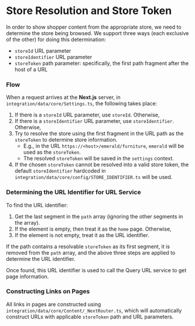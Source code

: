 # Store Resolution and Store Token

In order to show shopper content from the appropriate store, we need to determine the store being browsed. We support three ways (each exclusive of the other) for doing this determination:

- `storeId` URL parameter
- `storeIdentifier` URL parameter
- `storeToken` path parameter: specifically, the first path fragment after the host of a URL

### Flow

When a request arrives at the **Next.js** server, in `integration/data/core/Settings.ts`, the following takes place:

1. If there is a `storeId` URL parameter, use `storeId`. Otherwise,
2. If there is a `storeIdentifier` URL parameter, use `storeIdentifier`. Otherwise,
3. Try to resolve the store using the first fragment in the URL path as the `storeToken` to determine store information.
   - E.g., in the URL `https://<host>/emerald/furniture`, `emerald` will be used as the `storeToken`.
   - The resolved `storeToken` will be saved in the `settings` context.
4. If the chosen `storeToken` cannot be resolved into a valid store token, the default `storeIdentifier` hardcoded in `integration/data/core/config/STORE_IDENTIFIER.ts` will be used.

### Determining the URL Identifier for URL Service

To find the URL identifier:

1. Get the last segment in the `path` array (ignoring the other segments in the array).
2. If the element is empty, then treat it as the `home` page. Otherwise,
3. If the element is not empty, treat it as the URL identifier.

If the path contains a resolvable `storeToken` as its first segment, it is removed from the `path` array, and the above three steps are applied to determine the URL identifier.

Once found, this URL identifier is used to call the Query URL service to get page information.

### Constructing Links on Pages

All links in pages are constructed using `integration/data/core/Content/_NextRouter.ts`, which will automatically construct URLs with applicable `storeToken` path and URL parameters.
